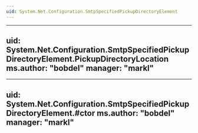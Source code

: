 ```yaml
---
uid: System.Net.Configuration.SmtpSpecifiedPickupDirectoryElement
---
```


---
uid: System.Net.Configuration.SmtpSpecifiedPickupDirectoryElement.PickupDirectoryLocation
ms.author: "bobdel"
manager: "markl"
---

---
uid: System.Net.Configuration.SmtpSpecifiedPickupDirectoryElement.#ctor
ms.author: "bobdel"
manager: "markl"
---
